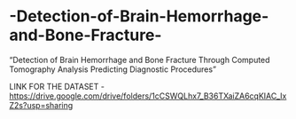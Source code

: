 # -Detection-of-Brain-Hemorrhage-and-Bone-Fracture-
“Detection of Brain Hemorrhage and Bone Fracture Through Computed Tomography Analysis Predicting  Diagnostic Procedures”

LINK FOR THE DATASET - https://drive.google.com/drive/folders/1cCSWQLhx7_B36TXaiZA6cqKIAC_IxZ2s?usp=sharing
